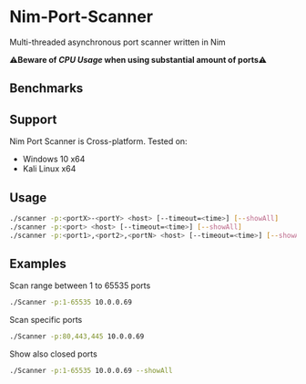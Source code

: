 # Nim-Port-Scanner
Multi-threaded asynchronous port scanner written in Nim

⚠**Beware of _CPU Usage_ when using substantial amount of ports**⚠

## Benchmarks


## Support
Nim Port Scanner is Cross-platform.
Tested on:
- Windows 10 x64
- Kali Linux x64

## Usage
```Bash
./scanner -p:<portX>-<portY> <host> [--timeout=<time>] [--showAll]
./scanner -p:<port> <host> [--timeout=<time>] [--showAll]
./scanner -p:<port1>,<port2>,<portN> <host> [--timeout=<time>] [--showAll]
```
## Examples
Scan range between 1 to 65535 ports

```Bash
./Scanner -p:1-65535 10.0.0.69
```

Scan specific ports
```Bash
./Scanner -p:80,443,445 10.0.0.69
```

Show also closed ports
```Bash
./Scanner -p:1-65535 10.0.0.69 --showAll
```

